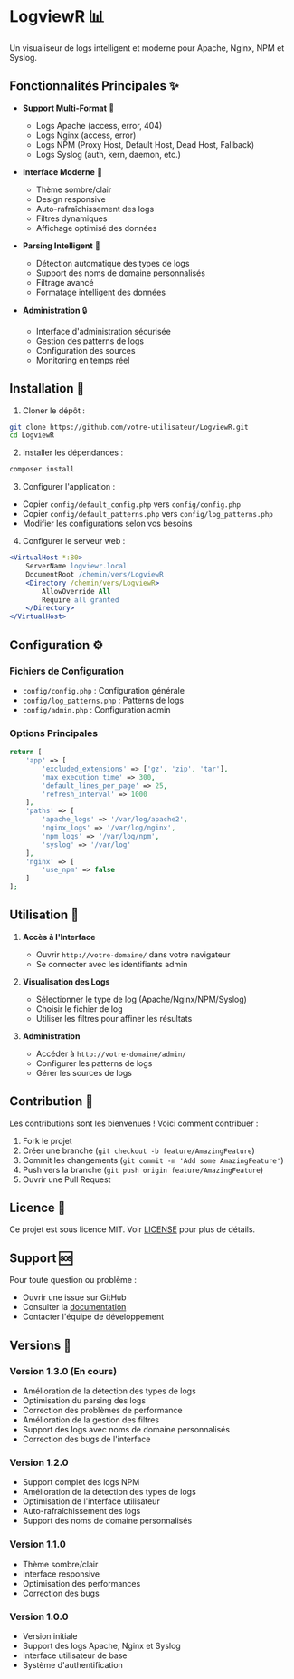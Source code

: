 # LogviewR 📊

Un visualiseur de logs intelligent et moderne pour Apache, Nginx, NPM et Syslog.

## Fonctionnalités Principales ✨

- **Support Multi-Format** 🎯
  - Logs Apache (access, error, 404)
  - Logs Nginx (access, error)
  - Logs NPM (Proxy Host, Default Host, Dead Host, Fallback)
  - Logs Syslog (auth, kern, daemon, etc.)

- **Interface Moderne** 🎨
  - Thème sombre/clair
  - Design responsive
  - Auto-rafraîchissement des logs
  - Filtres dynamiques
  - Affichage optimisé des données

- **Parsing Intelligent** 🧠
  - Détection automatique des types de logs
  - Support des noms de domaine personnalisés
  - Filtrage avancé
  - Formatage intelligent des données

- **Administration** 🔒
  - Interface d'administration sécurisée
  - Gestion des patterns de logs
  - Configuration des sources
  - Monitoring en temps réel

## Installation 🚀

1. Cloner le dépôt :
```bash
git clone https://github.com/votre-utilisateur/LogviewR.git
cd LogviewR
```

2. Installer les dépendances :
```bash
composer install
```

3. Configurer l'application :
- Copier `config/default_config.php` vers `config/config.php`
- Copier `config/default_patterns.php` vers `config/log_patterns.php`
- Modifier les configurations selon vos besoins

4. Configurer le serveur web :
```apache
<VirtualHost *:80>
    ServerName logviewr.local
    DocumentRoot /chemin/vers/LogviewR
    <Directory /chemin/vers/LogviewR>
        AllowOverride All
        Require all granted
    </Directory>
</VirtualHost>
```

## Configuration ⚙️

### Fichiers de Configuration
- `config/config.php` : Configuration générale
- `config/log_patterns.php` : Patterns de logs
- `config/admin.php` : Configuration admin

### Options Principales
```php
return [
    'app' => [
        'excluded_extensions' => ['gz', 'zip', 'tar'],
        'max_execution_time' => 300,
        'default_lines_per_page' => 25,
        'refresh_interval' => 1000
    ],
    'paths' => [
        'apache_logs' => '/var/log/apache2',
        'nginx_logs' => '/var/log/nginx',
        'npm_logs' => '/var/log/npm',
        'syslog' => '/var/log'
    ],
    'nginx' => [
        'use_npm' => false
    ]
];
```

## Utilisation 📝

1. **Accès à l'Interface**
   - Ouvrir `http://votre-domaine/` dans votre navigateur
   - Se connecter avec les identifiants admin

2. **Visualisation des Logs**
   - Sélectionner le type de log (Apache/Nginx/NPM/Syslog)
   - Choisir le fichier de log
   - Utiliser les filtres pour affiner les résultats

3. **Administration**
   - Accéder à `http://votre-domaine/admin/`
   - Configurer les patterns de logs
   - Gérer les sources de logs

## Contribution 👥

Les contributions sont les bienvenues ! Voici comment contribuer :

1. Fork le projet
2. Créer une branche (`git checkout -b feature/AmazingFeature`)
3. Commit les changements (`git commit -m 'Add some AmazingFeature'`)
4. Push vers la branche (`git push origin feature/AmazingFeature`)
5. Ouvrir une Pull Request

## Licence 📄

Ce projet est sous licence MIT. Voir [LICENSE](LICENSE) pour plus de détails.

## Support 🆘

Pour toute question ou problème :
- Ouvrir une issue sur GitHub
- Consulter la [documentation](DEVELOPMENT.md)
- Contacter l'équipe de développement

## Versions 🔄

### Version 1.3.0 (En cours)
- Amélioration de la détection des types de logs
- Optimisation du parsing des logs
- Correction des problèmes de performance
- Amélioration de la gestion des filtres
- Support des logs avec noms de domaine personnalisés
- Correction des bugs de l'interface

### Version 1.2.0
- Support complet des logs NPM
- Amélioration de la détection des types de logs
- Optimisation de l'interface utilisateur
- Auto-rafraîchissement des logs
- Support des noms de domaine personnalisés

### Version 1.1.0
- Thème sombre/clair
- Interface responsive
- Optimisation des performances
- Correction des bugs

### Version 1.0.0
- Version initiale
- Support des logs Apache, Nginx et Syslog
- Interface utilisateur de base
- Système d'authentification 
